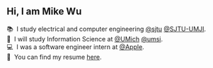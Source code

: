 ## Hi, I am Mike Wu

📚&nbsp;&nbsp;I study electrical and computer engineering [@sjtu](https://github.com/sjtu) [@SJTU-UMJI](https://github.com/SJTU-UMJI). \
📖&nbsp;&nbsp;I will study Information Science at [@UMich](https://github.com/umich) [@umsi](https://github.com/msi). \
💻&nbsp;&nbsp;I was a software engineer intern at [@Apple](https://github.com/apple). \
📃&nbsp;&nbsp;You can find my resume [here](http://jiayao.me/Jiayao_Wu_Resume.pdf).
